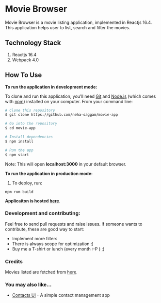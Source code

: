 # Movie Browser

Movie Browser is a movie listing application, implemented in Reactjs 16.4. This application helps user to list, search and filter the movies.

## Technology Stack

1. Reactjs 16.4
2. Webpack 4.0

## How To Use

**To run the application in development mode:**

To clone and run this application, you'll need [Git](https://git-scm.com) and [Node.js](https://nodejs.org/en/download/) (which comes with [npm](http://npmjs.com)) installed on your computer. From your command line:

```bash
# Clone this repository
$ git clone https://github.com/neha-saggam/movie-app

# Go into the repository
$ cd movie-app

# Install dependencies
$ npm install

# Run the app
$ npm start
```

Note: This will open **localhost:3000** in your default browser.

**To run the application in production mode:**

1.  To deploy, run:
```
npm run build
```

**Applicaiton is hosted [here](https://neha-saggam.github.io/movie-app/)**.

### Development and contributing:

Feel free to send pull requests and raise issues. If someone wants to contribute, these are good way to start:

- Implement more filters
- There is always scope for optimization :)
- Buy me a T-shirt or lunch (every month :-P ) ;)

### Credits

Movies listed are fetched from [here](http://starlord.hackerearth.com/movieslisting).

### You may also like...

- [Contacts UI](https://github.com/neha-saggam/contacts-ui) - A simple contact management app

